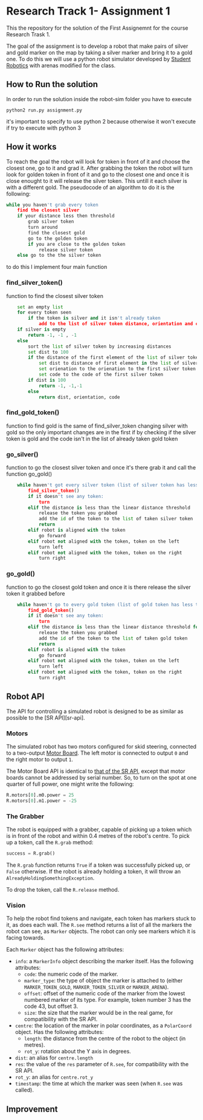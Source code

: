 Research Track 1- Assignment 1
================================

This the repository for the solution of the First Assignemnt for the course Research Trask 1.

The goal of the assignment is to develop a robot that make pairs of silver and gold marker on the map by taking a silver marker and bring it to a gold one.
To do this we will use a python robot simulator developed by [Student Robotics](https://studentrobotics.org) with arenas modified for the class.

How to Run the solution
----------------------
In order to run the solution inside the robot-sim folder you have to execute 
```shell
python2 run.py assignment.py
```
it's important to specify to use python 2 because otherwise it won't execute if try to execute with python 3


How it works 
---------
To reach the goal the robot will look for token in front of it and choose the closest one, go to it and grad it. After grabbing the token the robot will turn look for golden token in front of it and go to the closest one and once it is close enought to it will release the silver token. This untill it each silver is with a different gold. 
The pseudocode of an algorithm to do it is the following: 
``` python
while you haven't grab every token
	find the closest silver
	if your distance less then threshold
		grab silver token
		turn around 
		find the closest gold
		go to the golden token 
		if you are close to the golden token
			release silver token
	else go to the the silver token 
```
to do this I implement four main function
### find_silver_token() ###
function to find the closest silver token 

```python
	set an empty list
	for every token seen
		if the token is silver and it isn't already taken
			add to the list of silver token distance, orientation and code of the silver token
	if silver is empty 
		return -1, -1 , -1
	else 
		sort the list of silver token by increasing distances
		set dist to 100 
		if the distance of the first element of the list of silver token is less then dist
			set dist to distance of first element in the list of silver token
			set orienation to the orienation to the first silver token 
			set code to the code of the first silver token
		if dist is 100 
			return -1, -1,-1
		else 
			return dist, orientation, code
```


### find_gold_token() ###
function to find gold is the same of find_silver_token changing silver with gold so the only important changes are in the first if by checking if the silver token is gold and the code isn't in the list of already taken gold token 


### go_silver() ###
function to go the closest silver token and once it's there grab it and call the function go_gold()

```python
	while haven't got every silver token (list of silver token has less then 6 elements):
		find_silver_token()
		if it doesn't see any token:
			turn
		elif the distance is less than the linear distance threshold
			release the token you grabbed 
			add the id of the token to the list of taken silver token
			return
		elif robot is aligned with the token
			go forward
		elif robot not aligned with the token, token on the left
			turn left
		elif robot not aligned with the token, token on the right
			turn right
```

### go_gold() ###
function to go the closest gold token and once it is there release the silver token it grabbed before

```python 
	while haven't go to every gold token (list of gold token has less then 6 elements):
		find_gold_token()
		if it doesn't see any token:
			turn
		elif the distance is less than the linear distance threshold for gold
			release the token you grabbed 
			add the id of the token to the list of taken gold token
			return
		elif robot is aligned with the token
			go forward
		elif robot not aligned with the token, token on the left
			turn left
		elif robot not aligned with the token, token on the right
			turn right
```

Robot API
---------

The API for controlling a simulated robot is designed to be as similar as possible to the [SR API][sr-api].

### Motors ###

The simulated robot has two motors configured for skid steering, connected to a two-output [Motor Board](https://studentrobotics.org/docs/kit/motor_board). The left motor is connected to output `0` and the right motor to output `1`.

The Motor Board API is identical to [that of the SR API](https://studentrobotics.org/docs/programming/sr/motors/), except that motor boards cannot be addressed by serial number. So, to turn on the spot at one quarter of full power, one might write the following:

```python
R.motors[0].m0.power = 25
R.motors[0].m1.power = -25
```

### The Grabber ###

The robot is equipped with a grabber, capable of picking up a token which is in front of the robot and within 0.4 metres of the robot's centre. To pick up a token, call the `R.grab` method:

```python
success = R.grab()
```

The `R.grab` function returns `True` if a token was successfully picked up, or `False` otherwise. If the robot is already holding a token, it will throw an `AlreadyHoldingSomethingException`.

To drop the token, call the `R.release` method.


### Vision ###

To help the robot find tokens and navigate, each token has markers stuck to it, as does each wall. The `R.see` method returns a list of all the markers the robot can see, as `Marker` objects. The robot can only see markers which it is facing towards.

Each `Marker` object has the following attributes:

* `info`: a `MarkerInfo` object describing the marker itself. Has the following attributes:
  * `code`: the numeric code of the marker.
  * `marker_type`: the type of object the marker is attached to (either `MARKER_TOKEN_GOLD`, `MARKER_TOKEN_SILVER` or `MARKER_ARENA`).
  * `offset`: offset of the numeric code of the marker from the lowest numbered marker of its type. For example, token number 3 has the code 43, but offset 3.
  * `size`: the size that the marker would be in the real game, for compatibility with the SR API.
* `centre`: the location of the marker in polar coordinates, as a `PolarCoord` object. Has the following attributes:
  * `length`: the distance from the centre of the robot to the object (in metres).
  * `rot_y`: rotation about the Y axis in degrees.
* `dist`: an alias for `centre.length`
* `res`: the value of the `res` parameter of `R.see`, for compatibility with the SR API.
* `rot_y`: an alias for `centre.rot_y`
* `timestamp`: the time at which the marker was seen (when `R.see` was called).


Improvement
-----------
